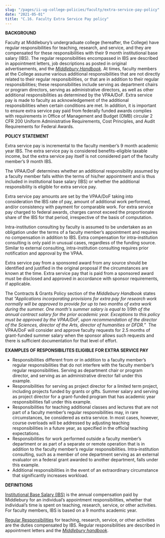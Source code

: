 ```yaml
---
slug: "/pages/ii-ug-college-policies/faculty/extra-service-pay-policy"
date: "2021-05-01"
title: "C.16. Faculty Extra Service Pay policy"
---
```


**BACKGROUND**

Faculty at Middlebury’s undergraduate college (hereafter, the College) have regular responsibilities for teaching, research, and service, and they are compensated for these responsibilities with their 9 month institutional base salary (IBS). The regular responsibilities encompassed in IBS are described in appointment letters, job descriptions as posted in original advertisements, and the _[Middlebury Handbook](/pages/ii-ug-college-policies/faculty/faculty-rules#principles)_. At times, faculty members at the College assume various additional responsibilities that are not directly related to their regular responsibilities, or that are in addition to their regular responsibilities; these responsibilities include serving as department chairs or program directors, serving as administrative directors, as well as other additional responsibilities as determined by the VPAA/DoF. Extra service pay is made to faculty as acknowledgement of the additional responsibilities when certain conditions are met. In addition, it is important to ensure extra service pay paid from federally funded awards complies with requirements in Office of Management and Budget (OMB) circular 2 CFR 200 Uniform Administrative Requirements, Cost Principles, and Audit Requirements for Federal Awards.

**POLICY STATEMENT**

Extra service pay is incremental to the faculty member’s 9 month academic year IBS. The extra service pay is considered benefits-eligible taxable income, but the extra service pay itself is not considered part of the faculty member’s 9 month IBS.

The VPAA/DoF determines whether an additional responsibility assumed by a faculty member falls within the terms of his/her appointment and is thus included in institutional base salary (IBS) or whether the additional responsibility is eligible for extra service pay.

Extra service pay amounts are set by the VPAA/DoF taking into consideration the IBS rate of pay, amount of additional work performed, and/or consistency with payment for comparable work. For extra service pay charged to federal awards, charges cannot exceed the proportionate share of the IBS for that period, irrespective of the basis of computation.

Intra-institution consulting by faculty is assumed to be undertaken as an obligation under the terms of a faculty member’s appointment and requires no compensation in addition to IBS. Extra compensation for intra-institution consulting is only paid in unusual cases, regardless of the funding source. Similar to external consulting, intra-institution consulting requires prior notification and approval by the VPAA.

Extra service pay from a sponsored award from any source should be identified and justified in the original proposal if the circumstances are known at the time. Extra service pay that is paid from a sponsored award must be disclosed and approved in accordance with sponsor requirements, if applicable.

The Contracts & Grants Policy section of the _Middlebury Handbook_ states that *“Applications incorporating provisions for extra pay for research work normally will be approved to provide for up to two months of extra work during the summer. One month's summer salary is equal to 1/9th of the annual contract salary for the prior academic year. Exceptions to this policy must be approved by the VPAA/DoF, upon recommendation of the director of the Sciences, director of the Arts, director of humanities or DFDR.”*  The VPAA/DoF will consider and approve faculty requests for 2.5 months of grant-funded summer salary when the sponsor allows such requests and there is sufficient documentation for that level of effort.

**EXAMPLES OF RESPONSIBILITES ELIGIBLE FOR EXTRA SERVICE PAY**

- Responsibilities different from or in addition to a faculty member’s regular responsibilities that do not interfere with the faculty member’s regular responsibilities. Serving as department chair or program director, and serving as an administrative director fall under this example.
- Responsibilities for serving as project director for a limited term project, including projects funded by grants or gifts. Summer salary and serving as project director for a grant-funded program that has academic year responsibilities fall under this example.
- Responsibilities for teaching additional classes and lectures that are not part of a faculty member’s regular responsibilities may, in rare circumstances, be considered as extra service. In most cases, however, course overloads will be addressed by adjusting teaching responsibilities in a future year, as specified in the official teaching expectations.
- Responsibilities for work performed outside a faculty member’s department or as part of a separate or remote operation that is in addition to the faculty member’s regular responsibilities. Intra-institution consulting, such as a member of one department serving as an external evaluator on a federal grant awarded to another department, falls under this example.
- Additional responsibilities in the event of an extraordinary circumstance that significantly increases workload.

**DEFINITIONS**

<span style="text-decoration:underline">Institutional Base Salary (IBS)</span> is the annual compensation paid by Middlebury for an individual’s appointment responsibilities, whether that individual’s time is spent on teaching, research, service, or other activities. For faculty members, IBS is based on a 9 months academic year.

<span style="text-decoration:underline">Regular Responsibilities</span> for teaching, research, service, or other activities are the duties compensated by IBS. Regular responsibilities are described in appointment letters and the _[Middlebury handbook](/pages/ii-ug-college-policies/faculty/faculty-rules#principles)_.
